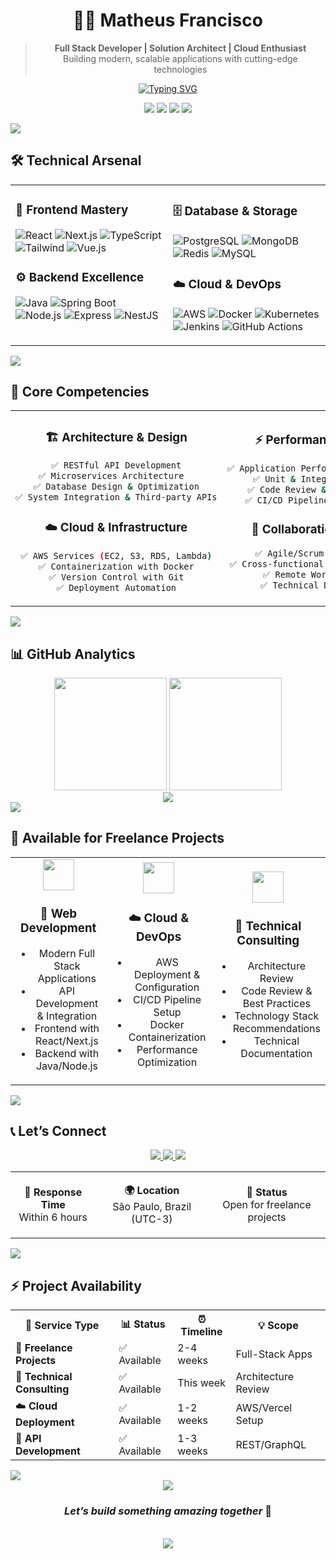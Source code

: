 <div align="center">

# 👨‍💻 Matheus Francisco

> **Full Stack Developer | Solution Architect | Cloud Enthusiast**  
> Building modern, scalable applications with cutting-edge technologies

[![Typing SVG](https://readme-typing-svg.herokuapp.com?font=Fira+Code&pause=1000&color=2E9FD1&center=true&vCenter=true&width=600&lines=Full+Stack+Developer;Solution+Architect;Cloud+%26+DevOps+Enthusiast;Remote+Collaboration+Expert)](https://git.io/typing-svg)

<p align="center">
  <img src="https://komarev.com/ghpvc/?username=mathfrancisco&color=2E9FD1&style=flat-square&label=Profile+Views" />
  <img src="https://img.shields.io/badge/Freelance-Available-success?style=flat-square&logo=handshake" />
  <img src="https://img.shields.io/badge/Remote-Worldwide-blue?style=flat-square&logo=zoom" />
  <img src="https://img.shields.io/badge/Focus-Full_Stack-purple?style=flat-square&logo=code" />
</p>

</div>

<img src="https://user-images.githubusercontent.com/73097560/115834477-dbab4500-a447-11eb-908a-139a6edaec5c.gif">

## 🛠️ Technical Arsenal

<div align="center">

<table>
<tr>
<td width="50%" valign="top">

### 🎨 Frontend Mastery

![React](https://img.shields.io/badge/React-Advanced-20232A?style=for-the-badge&logo=react&logoColor=61DAFB)
![Next.js](https://img.shields.io/badge/Next.js-Advanced-000000?style=for-the-badge&logo=next.js&logoColor=white)
![TypeScript](https://img.shields.io/badge/TypeScript-Advanced-007ACC?style=for-the-badge&logo=typescript&logoColor=white)
![Tailwind](https://img.shields.io/badge/Tailwind-Advanced-38B2AC?style=for-the-badge&logo=tailwind-css&logoColor=white)
![Vue.js](https://img.shields.io/badge/Vue.js-Intermediate-4FC08D?style=for-the-badge&logo=vue.js&logoColor=white)

### ⚙️ Backend Excellence

![Java](https://img.shields.io/badge/Java-Advanced-ED8B00?style=for-the-badge&logo=openjdk&logoColor=white)
![Spring Boot](https://img.shields.io/badge/Spring_Boot-Advanced-6DB33F?style=for-the-badge&logo=spring&logoColor=white)
![Node.js](https://img.shields.io/badge/Node.js-Advanced-43853D?style=for-the-badge&logo=node.js&logoColor=white)
![Express](https://img.shields.io/badge/Express-Advanced-000000?style=for-the-badge&logo=express&logoColor=white)
![NestJS](https://img.shields.io/badge/NestJS-Intermediate-E0234E?style=for-the-badge&logo=nestjs&logoColor=white)

</td>
<td width="50%" valign="top">

### 🗄️ Database & Storage

![PostgreSQL](https://img.shields.io/badge/PostgreSQL-Advanced-316192?style=for-the-badge&logo=postgresql&logoColor=white)
![MongoDB](https://img.shields.io/badge/MongoDB-Advanced-4EA94B?style=for-the-badge&logo=mongodb&logoColor=white)
![Redis](https://img.shields.io/badge/Redis-Intermediate-DC382D?style=for-the-badge&logo=redis&logoColor=white)
![MySQL](https://img.shields.io/badge/MySQL-Advanced-4479A1?style=for-the-badge&logo=mysql&logoColor=white)

### ☁️ Cloud & DevOps

![AWS](https://img.shields.io/badge/AWS-Intermediate-232F3E?style=for-the-badge&logo=amazon-aws&logoColor=white)
![Docker](https://img.shields.io/badge/Docker-Advanced-2496ED?style=for-the-badge&logo=docker&logoColor=white)
![Kubernetes](https://img.shields.io/badge/Kubernetes-Learning-326CE5?style=for-the-badge&logo=kubernetes&logoColor=white)
![Jenkins](https://img.shields.io/badge/Jenkins-Intermediate-D24939?style=for-the-badge&logo=jenkins&logoColor=white)
![GitHub Actions](https://img.shields.io/badge/GitHub_Actions-Advanced-2088FF?style=for-the-badge&logo=github-actions&logoColor=white)

</td>
</tr>
</table>

</div>

<img src="https://user-images.githubusercontent.com/73097560/115834477-dbab4500-a447-11eb-908a-139a6edaec5c.gif">

## 🎯 Core Competencies

<div align="center">
<table>
<tr>
<td width="50%" align="center">

### **🏗️ Architecture & Design**

```bash
✅ RESTful API Development
✅ Microservices Architecture  
✅ Database Design & Optimization
✅ System Integration & Third-party APIs
```

### **☁️ Cloud & Infrastructure**

```bash
✅ AWS Services (EC2, S3, RDS, Lambda)
✅ Containerization with Docker
✅ Version Control with Git
✅ Deployment Automation
```

</td>
<td width="50%" align="center">

### **⚡ Performance & Quality**

```bash
✅ Application Performance Optimization
✅ Unit & Integration Testing
✅ Code Review & Best Practices
✅ CI/CD Pipeline Implementation
```

### **🤝 Collaboration & Process**

```bash
✅ Agile/Scrum Methodologies
✅ Cross-functional Team Collaboration
✅ Remote Work Excellence
✅ Technical Documentation
```

</td>
</tr>
</table>
</div>

<img src="https://user-images.githubusercontent.com/73097560/115834477-dbab4500-a447-11eb-908a-139a6edaec5c.gif">

## 📊 GitHub Analytics

<div align="center">
  <img height="180em" src="https://github-readme-stats.vercel.app/api?username=mathfrancisco&show_icons=true&theme=github_dark&hide_border=true&include_all_commits=true&count_private=true" />
  <img height="180em" src="https://github-readme-stats.vercel.app/api/top-langs/?username=mathfrancisco&layout=compact&theme=github_dark&hide_border=true&langs_count=8" />
</div>

<div align="center">
  <img src="https://github-readme-streak-stats.herokuapp.com/?user=mathfrancisco&theme=github-dark-blue&hide_border=true" />
</div>

<img src="https://user-images.githubusercontent.com/73097560/115834477-dbab4500-a447-11eb-908a-139a6edaec5c.gif">

## 🌟 **Available for Freelance Projects**

<div align="center">

<table>
<tr>
<td width="33%" align="center">
<img src="https://img.icons8.com/external-tal-revivo-duo-tal-revivo/100/external-development-experience-through-the-native-mobile-application-talent-tal-revivo-duo-tal-revivo.png" width="50px"/>

### **🚀 Web Development**

- Modern Full Stack Applications
- API Development & Integration
- Frontend with React/Next.js
- Backend with Java/Node.js

</td>
<td width="33%" align="center">
<img src="https://img.icons8.com/external-tal-revivo-duo-tal-revivo/100/external-development-experience-through-the-native-mobile-application-talent-tal-revivo-duo-tal-revivo.png" width="50px"/>

### **☁️ Cloud & DevOps**

- AWS Deployment & Configuration
- CI/CD Pipeline Setup
- Docker Containerization
- Performance Optimization

</td>
<td width="33%" align="center">
<img src="https://img.icons8.com/external-tal-revivo-duo-tal-revivo/100/external-development-experience-through-the-native-mobile-application-talent-tal-revivo-duo-tal-revivo.png" width="50px"/>

### **🔧 Technical Consulting**

- Architecture Review
- Code Review & Best Practices
- Technology Stack Recommendations
- Technical Documentation

</td>
</tr>
</table>

</div>

<img src="https://user-images.githubusercontent.com/73097560/115834477-dbab4500-a447-11eb-908a-139a6edaec5c.gif">

## 📞 Let’s Connect

<div align="center">

<a href="mailto:math.francisco2@gmail.com">
  <img src="https://img.shields.io/badge/Email-D14836?style=for-the-badge&logo=gmail&logoColor=white" />
</a>
<a href="https://www.linkedin.com/in/matheus-francisco-1a33381b3/">
  <img src="https://img.shields.io/badge/LinkedIn-0077B5?style=for-the-badge&logo=linkedin&logoColor=white" />
</a>
<a href="https://mathfrancisco.netlify.app">
  <img src="https://img.shields.io/badge/Portfolio-000000?style=for-the-badge&logo=notion&logoColor=white" />
</a>

<table align="center">
<tr>
<td align="center">

**📧 Response Time**  
Within 6 hours

</td>
<td align="center">

**🌍 Location**  
São Paulo, Brazil (UTC-3)

</td>
<td align="center">

**💼 Status**  
Open for freelance projects

</td>
</tr>
</table>

</div>

<img src="https://user-images.githubusercontent.com/73097560/115834477-dbab4500-a447-11eb-908a-139a6edaec5c.gif">

## ⚡ **Project Availability**

<div align="center">

<table>
<tr>
<th>🎯 Service Type</th>
<th>📊 Status</th>
<th>⏰ Timeline</th>
<th>💡 Scope</th>
</tr>
<tr>
<td>🚀 <strong>Freelance Projects</strong></td>
<td>✅ Available</td>
<td>2-4 weeks</td>
<td>Full-Stack Apps</td>
</tr>
<tr>
<td>🎯 <strong>Technical Consulting</strong></td>
<td>✅ Available</td>
<td>This week</td>
<td>Architecture Review</td>
</tr>
<tr>
<td>☁️ <strong>Cloud Deployment</strong></td>
<td>✅ Available</td>
<td>1-2 weeks</td>
<td>AWS/Vercel Setup</td>
</tr>
<tr>
<td>🔧 <strong>API Development</strong></td>
<td>✅ Available</td>
<td>1-3 weeks</td>
<td>REST/GraphQL</td>
</tr>
</table>

</div>

<img src="https://user-images.githubusercontent.com/73097560/115834477-dbab4500-a447-11eb-908a-139a6edaec5c.gif">

<div align="center">
  <img src="https://capsule-render.vercel.app/api?type=waving&color=gradient&height=100&section=footer" />

### *Let’s build something amazing together* 🚀

<br>

<img src="https://readme-typing-svg.herokuapp.com?font=Fira+Code&size=18&pause=1000&color=2E9FD1&center=true&vCenter=true&width=600&lines=Thank+you+for+visiting+my+profile!;Feel+free+to+explore+my+repositories;Open+for+collaboration+and+new+projects" />

</div>